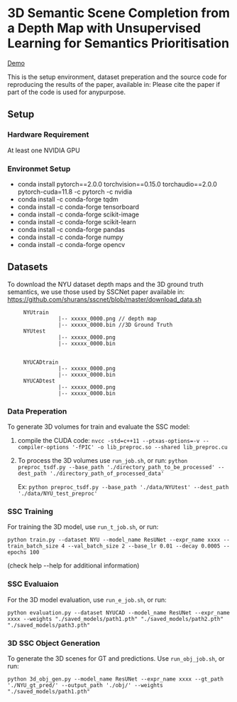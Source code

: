 # 3D Semantic Scene Completion from a Depth Map with Unsupervised Learning for Semantics Prioritisation
[Demo](https://drive.google.com/file/d/17LIwaj8-4rG7cBkZ-pSWsmvu5Q68rvQc/view?usp=sharing)

This is the setup environment, dataset preperation and the source code for reproducing the results of the paper, available in:
Please cite the paper if part of the code is used for anypurpose.

## Setup
### Hardware Requirement
At least one NVIDIA GPU 
### Environmet Setup
- conda install pytorch==2.0.0 torchvision==0.15.0 torchaudio==2.0.0 pytorch-cuda=11.8 -c pytorch -c nvidia
- conda install -c conda-forge tqdm
- conda install -c conda-forge tensorboard
- conda install -c conda-forge scikit-image
- conda install -c conda-forge scikit-learn
- conda install -c conda-forge pandas
- conda install -c conda-forge numpy
- conda install -c conda-forge opencv

## Datasets
To download the NYU dataset depth maps and the 3D ground truth semantics, we use those used by SSCNet paper available in: https://github.com/shurans/sscnet/blob/master/download_data.sh
               
         NYUtrain 
                    |-- xxxxx_0000.png // depth map
                    |-- xxxxx_0000.bin //3D Ground Truth
         NYUtest
                    |-- xxxxx_0000.png 
                    |-- xxxxx_0000.bin
        
    
         NYUCADtrain 
                    |-- xxxxx_0000.png
                    |-- xxxxx_0000.bin 
         NYUCADtest
                    |-- xxxxx_0000.png
                    |-- xxxxx_0000.bin
### Data Preperation
To generate 3D volumes for train and evaluate the SSC model:

1. compile the CUDA code: 
   `nvcc -std=c++11 --ptxas-options=-v --compiler-options '-fPIC' -o lib_preproc.so --shared lib_preproc.cu`
   
2. To process the 3D volumes use `run_job.sh`, or run:
   `python preproc_tsdf.py --base_path './directory_path_to_be_processed' --dest_path './directory_path_of_processed_data'`

   Ex: `python preproc_tsdf.py --base_path './data/NYUtest' --dest_path './data/NYU_test_preproc'`

### SSC Training
For training the 3D model, use `run_t_job.sh`, or run:  

`python train.py --dataset NYU --model_name ResUNet --expr_name xxxx --train_batch_size 4 --val_batch_size 2 --base_lr 0.01 --decay 0.0005 --epochs 100`  

(check help --help for additional information)

### SSC Evaluaion
For the 3D model evaluation, use `run_e_job.sh`, or run:  

`python evaluation.py --dataset NYUCAD --model_name ResUNet --expr_name xxxx --weights "./saved_models/path1.pth" "./saved_models/path2.pth" "./saved_models/path3.pth" `  


### 3D SSC Object Generation
To generate the 3D scenes for GT and predictions. Use `run_obj_job.sh`, or run:  

`python 3d_obj_gen.py --model_name ResUNet --expr_name xxxx --gt_path './NYU_gt_pred/' --output_path './obj/' --weights "./saved_models/path1.pth"`

